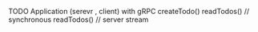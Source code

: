 TODO Application (serevr , client) with gRPC
createTodo()
readTodos() // synchronous
readTodos() // server stream
